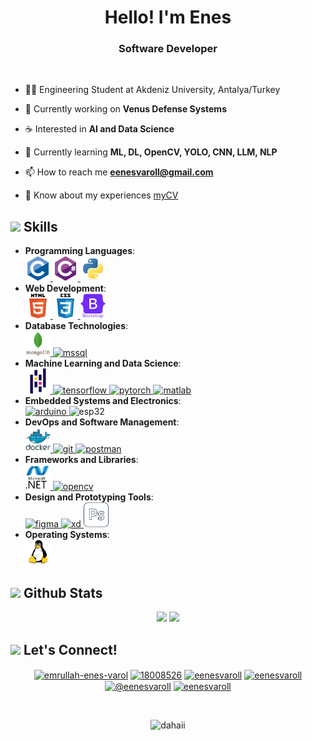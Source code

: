 <h1 align="center">Hello! I'm Enes</h1>
<h3 align="center">Software Developer</h3>
<br>

<!--
<picture>
  <source media="(prefers-color-scheme: dark)" srcset="https://raw.githubusercontent.com/dahaii/Horoku/output/github-contribution-grid-snake-dark.svg">
  <source media="(prefers-color-scheme: light)" srcset="https://raw.githubusercontent.com/dahaii/Horoku/output/github-contribution-grid-snake.svg">
  <img alt="github contribution grid snake animation" src="https://raw.githubusercontent.com/dahaii/Horoku/output/github-contribution-grid-snake.svg">
</picture>

_generated with [dahaii](https://github.com/dahaii)_
-->

- 👨‍💻 Engineering Student at Akdeniz University, Antalya/Turkey

- 🔭 Currently working on **Venus Defense Systems**

- ☕ Interested in **AI and Data Science**

- 🌱 Currently learning **ML, DL, OpenCV, YOLO, CNN, LLM, NLP**

- 📫 How to reach me **eenesvaroll@gmail.com**

- 📄 Know about my experiences [myCV](https://www.flowcv.com/resume/01e2qic6oq)

## <img src="https://media2.giphy.com/media/QssGEmpkyEOhBCb7e1/giphy.gif" width ="25"><b> Skills</b>

<p align="center">

- **Programming Languages**: <br>
  <a href="https://www.cprogramming.com/" target="_blank" rel="noreferrer"> <img src="https://raw.githubusercontent.com/devicons/devicon/master/icons/c/c-original.svg" alt="c" width="40" height="40"/> </a> <a href="https://www.w3schools.com/cs/" target="_blank" rel="noreferrer"> <img src="https://raw.githubusercontent.com/devicons/devicon/master/icons/csharp/csharp-original.svg" alt="csharp" width="40" height="40"/> </a><a href="https://www.python.org" target="_blank" rel="noreferrer"> <img src="https://raw.githubusercontent.com/devicons/devicon/master/icons/python/python-original.svg" alt="python" width="40" height="40"/> </a>
- **Web Development**: <br>
  <a href="https://www.w3.org/html/" target="_blank" rel="noreferrer"> <img src="https://raw.githubusercontent.com/devicons/devicon/master/icons/html5/html5-original-wordmark.svg" alt="html5" width="40" height="40"/> </a> <a href="https://www.w3schools.com/css/" target="_blank" rel="noreferrer"> <img src="https://raw.githubusercontent.com/devicons/devicon/master/icons/css3/css3-original-wordmark.svg" alt="css3" width="40" height="40"/> </a> <a href="https://getbootstrap.com" target="_blank" rel="noreferrer"> <img src="https://raw.githubusercontent.com/devicons/devicon/master/icons/bootstrap/bootstrap-plain-wordmark.svg" alt="bootstrap" width="40" height="40"/> </a>
- **Database Technologies**: <br>
  <a href="https://www.mongodb.com/" target="_blank" rel="noreferrer"> <img src="https://raw.githubusercontent.com/devicons/devicon/master/icons/mongodb/mongodb-original-wordmark.svg" alt="mongodb" width="40" height="40"/> </a> <a href="https://www.microsoft.com/en-us/sql-server" target="_blank" rel="noreferrer"> <img src="https://www.svgrepo.com/show/303229/microsoft-sql-server-logo.svg" alt="mssql" width="40" height="40"/> </a>
- **Machine Learning and Data Science**: <br>
  <a href="https://pandas.pydata.org/" target="_blank" rel="noreferrer"> <img src="https://raw.githubusercontent.com/devicons/devicon/2ae2a900d2f041da66e950e4d48052658d850630/icons/pandas/pandas-original.svg" alt="pandas" width="40" height="40"/> </a><a href="https://www.tensorflow.org" target="_blank" rel="noreferrer"> <img src="https://www.vectorlogo.zone/logos/tensorflow/tensorflow-icon.svg" alt="tensorflow" width="40" height="40"/> </a><a href="https://pytorch.org/" target="_blank" rel="noreferrer"> <img src="https://www.vectorlogo.zone/logos/pytorch/pytorch-icon.svg" alt="pytorch" width="40" height="40"/> </a><a href="https://www.mathworks.com/" target="_blank" rel="noreferrer"> <img src="https://upload.wikimedia.org/wikipedia/commons/2/21/Matlab_Logo.png" alt="matlab" width="40" height="40"/> </a>
- **Embedded Systems and Electronics**: <br>
  <a href="https://www.arduino.cc/" target="_blank" rel="noreferrer"> <img src="https://cdn.worldvectorlogo.com/logos/arduino-1.svg" alt="arduino" width="40" height="40"/> </a>
  <a href:="https://www.espressif.com/en/products/socs/esp32" target="_blank" rel="noreferrer"> <img src="https://www.espressif.com/sites/all/themes/espressif/images/esp32-c6/esp32-c6-socs.png" alt="esp32" width="40" height="40"/> </a>
- **DevOps and Software Management**: <br>
  <a href="https://www.docker.com/" target="_blank" rel="noreferrer"> <img src="https://raw.githubusercontent.com/devicons/devicon/master/icons/docker/docker-original-wordmark.svg" alt="docker" width="40" height="40"/> </a><a href="https://git-scm.com/" target="_blank" rel="noreferrer"> <img src="https://www.vectorlogo.zone/logos/git-scm/git-scm-icon.svg" alt="git" width="40" height="40"/> </a><a href="https://postman.com" target="_blank" rel="noreferrer"> <img src="https://www.vectorlogo.zone/logos/getpostman/getpostman-icon.svg" alt="postman" width="40" height="40"/> </a>
- **Frameworks and Libraries**: <br>
  <a href="https://dotnet.microsoft.com/" target="_blank" rel="noreferrer"> <img src="https://raw.githubusercontent.com/devicons/devicon/master/icons/dot-net/dot-net-original-wordmark.svg" alt="dotnet" width="40" height="40"/> </a><a href="https://opencv.org/" target="_blank" rel="noreferrer"> <img src="https://www.vectorlogo.zone/logos/opencv/opencv-icon.svg" alt="opencv" width="40" height="40"/> </a>
- **Design and Prototyping Tools**: <br>
  <a href="https://www.figma.com/" target="_blank" rel="noreferrer"> <img src="https://www.vectorlogo.zone/logos/figma/figma-icon.svg" alt="figma" width="40" height="40"/></a><a href="https://www.adobe.com/products/xd.html" target="_blank" rel="noreferrer"> <img src="https://upload.wikimedia.org/wikipedia/commons/c/c2/Adobe_XD_CC_icon.svg" alt="xd" width="40" height="40"/> </a><a href="https://www.photoshop.com/en" target="_blank" rel="noreferrer"> <img src="https://raw.githubusercontent.com/devicons/devicon/master/icons/photoshop/photoshop-line.svg" alt="photoshop" width="40" height="40"/> </a>
- **Operating Systems**: <br>
  <a href="https://www.linux.org/" target="_blank" rel="noreferrer"> <img src="https://raw.githubusercontent.com/devicons/devicon/master/icons/linux/linux-original.svg" alt="linux" width="40" height="40"/> </a>
</p>

## <img src="https://media.giphy.com/media/iY8CRBdQXODJSCERIr/giphy.gif" width="30"><b> Github Stats </b>

<p align= "center">
    <img height= "175" src="https://github-readme-stats.vercel.app/api?username=dahaii&show_icons=true&theme=dark" />
    <img height="175" src="https://github-readme-stats.vercel.app/api/top-langs/?username=dahaii&theme=dark&layout=compact" />
</p>

## <img src="https://residentialip.net/wp-content/uploads/2018/12/global_network_500_clr_4738.gif" width="25"><b> Let's Connect! </b>

<div align='center'>
    <p>
<a href="https://linkedin.com/in/emrullah-enes-varol" target="blank"><img align="center" src="https://raw.githubusercontent.com/rahuldkjain/github-profile-readme-generator/master/src/images/icons/Social/linked-in-alt.svg" alt="emrullah-enes-varol" height="30" width="40" /></a>
<a href="https://stackoverflow.com/users/18008526" target="blank"><img align="center" src="https://raw.githubusercontent.com/rahuldkjain/github-profile-readme-generator/master/src/images/icons/Social/stack-overflow.svg" alt="18008526" height="30" width="40" /></a>
<a href="https://kaggle.com/eenesvaroll" target="blank"><img align="center" src="https://raw.githubusercontent.com/rahuldkjain/github-profile-readme-generator/master/src/images/icons/Social/kaggle.svg" alt="eenesvaroll" height="30" width="40" /></a>
<a href="https://instagram.com/eenesvaroll" target="blank"><img align="center" src="https://raw.githubusercontent.com/rahuldkjain/github-profile-readme-generator/master/src/images/icons/Social/instagram.svg" alt="eenesvaroll" height="30" width="40" /></a>
<a href="https://medium.com/@eenesvaroll" target="blank"><img align="center" src="https://raw.githubusercontent.com/rahuldkjain/github-profile-readme-generator/master/src/images/icons/Social/medium.svg" alt="@eenesvaroll" height="30" width="40" /></a>
<a href="https://www.hackerrank.com/eenesvaroll" target="blank"><img align="center" src="https://raw.githubusercontent.com/rahuldkjain/github-profile-readme-generator/master/src/images/icons/Social/hackerrank.svg" alt="eenesvaroll" height="30" width="40" /></a>
    </p>
<br>
<p align="center"> <img src="https://komarev.com/ghpvc/?username=dahaii&label=Profile%20views&color=0e75b6&style=flat" alt="dahaii" /> </p>
